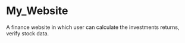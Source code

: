 # My_Website
A finance website in which user can calculate the investments returns, verify stock data. 
